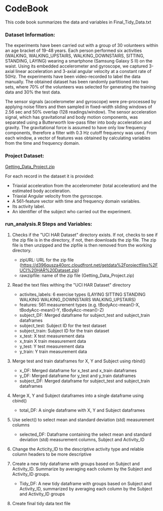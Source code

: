 # CodeBook 

This code book summarizes the data and variables in Final_Tidy_Data.txt

### Dataset Information:
The experiments have been carried out with a group of 30 volunteers within an age bracket of 19-48 years. Each person performed six activities (WALKING, WALKING_UPSTAIRS, WALKING_DOWNSTAIRS, SITTING, STANDING, LAYING) wearing a smartphone (Samsung Galaxy S II) on the waist. Using its embedded accelerometer and gyroscope, we captured 3-axial linear acceleration and 3-axial angular velocity at a constant rate of 50Hz. The experiments have been video-recorded to label the data manually. The obtained dataset has been randomly partitioned into two sets, where 70% of the volunteers was selected for generating the training data and 30% the test data. 

The sensor signals (accelerometer and gyroscope) were pre-processed by applying noise filters and then sampled in fixed-width sliding windows of 2.56 sec and 50% overlap (128 readings/window). The sensor acceleration signal, which has gravitational and body motion components, was separated using a Butterworth low-pass filter into body acceleration and gravity. The gravitational force is assumed to have only low frequency components, therefore a filter with 0.3 Hz cutoff frequency was used. From each window, a vector of features was obtained by calculating variables from the time and frequency domain.

### Project Dataset:
[Getting_Data_Project.zip](https://d396qusza40orc.cloudfront.net/getdata%2Fprojectfiles%2FUCI%20HAR%20Dataset.zip)

For each record in the dataset it is provided: 
  * Triaxial acceleration from the accelerometer (total acceleration) and the estimated body acceleration. 
  * Triaxial Angular velocity from the gyroscope. 
  * A 561-feature vector with time and frequency domain variables. 
  * Its activity label. 
  * An identifier of the subject who carried out the experiment.

### run_analysis.R Steps and Variables:

1. Checks if the "UCI HAR Dataset" directory exists. If not, checks to see if the zip file is in the directory, if not, then downloads the zip file. The zip file is then unzipped and the zipfile is then removed from the working directory.
    * zipURL: URL for the zip file (https://d396qusza40orc.cloudfront.net/getdata%2Fprojectfiles%2FUCI%20HAR%20Dataset.zip)
    * rawzipfile: name of the zip file (Getting_Data_Project.zip)

2. Read the text files withing the "UCI HAR Dataset" directory   
    * activites_labels: 6 exercise types (LAYING SITTING STANDING WALKING WALKING_DOWNSTAIRS WALKING_UPSTAIRS)
    * features: 561 measurement types  (e.g. tBodyAcc-mean()-X, tBodyAcc-mean()-Y, tBodyAcc-mean()-Z)
    * subject_DF: Merged dataframe for subject_test and subject_train dataframes
    * subject_test: Subject ID for the test dataset
    * subject_train: Subject ID for the train dataset
    * x_test: X test measurement data 
    * x_train X train measurement data
    * y_test: Y test measurement data
    * y_train: Y train measurement data
  
3. Merge test and train dataframes for X, Y and Subject using rbind()
    * x_DF: Merged dataframe for x_test and x_train dataframes
    * y_DF: Merged dataframe for y_test and y_train dataframes
    * subject_DF: Merged dataframe for subject_test and subject_train dataframes

4. Merge X, Y and Subject dataframes into a single dataframe using cbind()  
    * total_DF: A single dataframe with X, Y and Subject dataframes
5. Use select() to select mean and standard deviation (std) measurement columns 
    * selected_DF: Dataframe containing the select mean and standard deviation (std) measurement columns, Subject and Activity_ID
6. Change the Acticity_ID to the descriptive activity type and relable column headers to be more descriptive
7. Create a new tidy dataframe with groups based on Subject and Activity_ID. Summarize by averaging each column by the Subject and Activity_ID groups.
    * Tidy_DF: A new tidy dataframe with groups based on Subject and Activity_ID, summarized by averaging each column by the Subject and   Activity_ID groups
8. Create final tidy data text file

   
